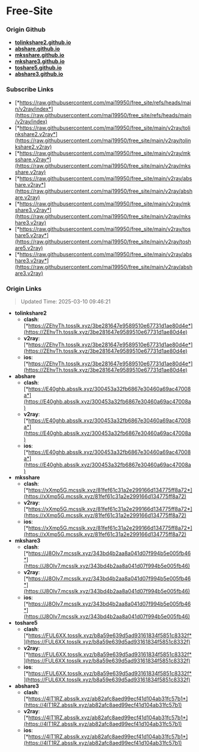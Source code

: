 # Free-Site

### Origin Github

- [**tolinkshare2.github.io**](https://github.com/tolinkshare2/tolinkshare2.github.io)
- [**abshare.github.io**](https://github.com/abshare/abshare.github.io)
- [**mksshare.github.io**](https://github.com/mksshare/mksshare.github.io)
- [**mkshare3.github.io**](https://github.com/mkshare3/mkshare3.github.io)
- [**toshare5.github.io**](https://github.com/toshare5/toshare5.github.io)
- [**abshare3.github.io**](https://github.com/abshare3/abshare3.github.io)

### Subscribe Links

- [*https://raw.githubusercontent.com/mai19950/free_site/refs/heads/main/v2ray/index*](https://raw.githubusercontent.com/mai19950/free_site/refs/heads/main/v2ray/index)
- [*https://raw.githubusercontent.com/mai19950/free_site/main/v2ray/tolinkshare2.v2ray*](https://raw.githubusercontent.com/mai19950/free_site/main/v2ray/tolinkshare2.v2ray)
- [*https://raw.githubusercontent.com/mai19950/free_site/main/v2ray/mksshare.v2ray*](https://raw.githubusercontent.com/mai19950/free_site/main/v2ray/mksshare.v2ray)
- [*https://raw.githubusercontent.com/mai19950/free_site/main/v2ray/abshare.v2ray*](https://raw.githubusercontent.com/mai19950/free_site/main/v2ray/abshare.v2ray)
- [*https://raw.githubusercontent.com/mai19950/free_site/main/v2ray/mkshare3.v2ray*](https://raw.githubusercontent.com/mai19950/free_site/main/v2ray/mkshare3.v2ray)
- [*https://raw.githubusercontent.com/mai19950/free_site/main/v2ray/toshare5.v2ray*](https://raw.githubusercontent.com/mai19950/free_site/main/v2ray/toshare5.v2ray)
- [*https://raw.githubusercontent.com/mai19950/free_site/main/v2ray/abshare3.v2ray*](https://raw.githubusercontent.com/mai19950/free_site/main/v2ray/abshare3.v2ray)

### Origin Links

> Updated Time: 2025-03-10 09:46:21

- **tolinkshare2**
  - **clash**: [*https://ZEhvTh.tosslk.xyz/3be281647e9589510e67731d1ae80d4e*](https://ZEhvTh.tosslk.xyz/3be281647e9589510e67731d1ae80d4e)
  - **v2ray**: [*https://ZEhvTh.tosslk.xyz/3be281647e9589510e67731d1ae80d4e*](https://ZEhvTh.tosslk.xyz/3be281647e9589510e67731d1ae80d4e)
  - **ios**: [*https://ZEhvTh.tosslk.xyz/3be281647e9589510e67731d1ae80d4e*](https://ZEhvTh.tosslk.xyz/3be281647e9589510e67731d1ae80d4e)
- **abshare**
  - **clash**: [*https://E40ghb.absslk.xyz/300453a32fb6867e30460a69ac47008a*](https://E40ghb.absslk.xyz/300453a32fb6867e30460a69ac47008a)
  - **v2ray**: [*https://E40ghb.absslk.xyz/300453a32fb6867e30460a69ac47008a*](https://E40ghb.absslk.xyz/300453a32fb6867e30460a69ac47008a)
  - **ios**: [*https://E40ghb.absslk.xyz/300453a32fb6867e30460a69ac47008a*](https://E40ghb.absslk.xyz/300453a32fb6867e30460a69ac47008a)
- **mksshare**
  - **clash**: [*https://xXmp5G.mcsslk.xyz/81fef61c31a2e299166d134775ff8a72*](https://xXmp5G.mcsslk.xyz/81fef61c31a2e299166d134775ff8a72)
  - **v2ray**: [*https://xXmp5G.mcsslk.xyz/81fef61c31a2e299166d134775ff8a72*](https://xXmp5G.mcsslk.xyz/81fef61c31a2e299166d134775ff8a72)
  - **ios**: [*https://xXmp5G.mcsslk.xyz/81fef61c31a2e299166d134775ff8a72*](https://xXmp5G.mcsslk.xyz/81fef61c31a2e299166d134775ff8a72)
- **mkshare3**
  - **clash**: [*https://J8OIv7.mcsslk.xyz/343bd4b2aa8a041d07f994b5e005fb46*](https://J8OIv7.mcsslk.xyz/343bd4b2aa8a041d07f994b5e005fb46)
  - **v2ray**: [*https://J8OIv7.mcsslk.xyz/343bd4b2aa8a041d07f994b5e005fb46*](https://J8OIv7.mcsslk.xyz/343bd4b2aa8a041d07f994b5e005fb46)
  - **ios**: [*https://J8OIv7.mcsslk.xyz/343bd4b2aa8a041d07f994b5e005fb46*](https://J8OIv7.mcsslk.xyz/343bd4b2aa8a041d07f994b5e005fb46)
- **toshare5**
  - **clash**: [*https://FUL6XX.tosslk.xyz/b8a59e639d5ad93161834f5851c8332f*](https://FUL6XX.tosslk.xyz/b8a59e639d5ad93161834f5851c8332f)
  - **v2ray**: [*https://FUL6XX.tosslk.xyz/b8a59e639d5ad93161834f5851c8332f*](https://FUL6XX.tosslk.xyz/b8a59e639d5ad93161834f5851c8332f)
  - **ios**: [*https://FUL6XX.tosslk.xyz/b8a59e639d5ad93161834f5851c8332f*](https://FUL6XX.tosslk.xyz/b8a59e639d5ad93161834f5851c8332f)
- **abshare3**
  - **clash**: [*https://4lT1RZ.absslk.xyz/ab82afc8aed99ecf41d104ab31fc57b1*](https://4lT1RZ.absslk.xyz/ab82afc8aed99ecf41d104ab31fc57b1)
  - **v2ray**: [*https://4lT1RZ.absslk.xyz/ab82afc8aed99ecf41d104ab31fc57b1*](https://4lT1RZ.absslk.xyz/ab82afc8aed99ecf41d104ab31fc57b1)
  - **ios**: [*https://4lT1RZ.absslk.xyz/ab82afc8aed99ecf41d104ab31fc57b1*](https://4lT1RZ.absslk.xyz/ab82afc8aed99ecf41d104ab31fc57b1)

